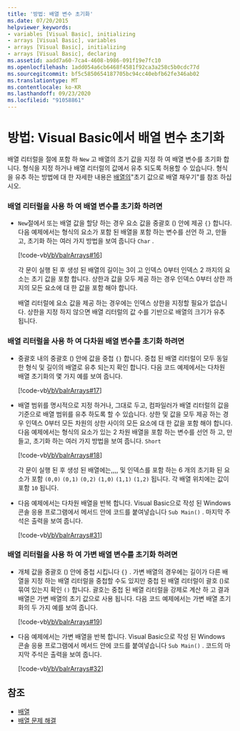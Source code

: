 ```yaml
---
title: '방법: 배열 변수 초기화'
ms.date: 07/20/2015
helpviewer_keywords:
- variables [Visual Basic], initializing
- arrays [Visual Basic], variables
- arrays [Visual Basic], initializing
- arrays [Visual Basic], declaring
ms.assetid: aadd7a60-7ca4-4608-b986-091f19e7fc10
ms.openlocfilehash: 1add054a6cb6468f4581f92ca3a258c5b0cdc77d
ms.sourcegitcommit: bf5c5850654187705bc94cc40ebfb62fe346ab02
ms.translationtype: MT
ms.contentlocale: ko-KR
ms.lasthandoff: 09/23/2020
ms.locfileid: "91058861"
---
```

# <a name="how-to-initialize-an-array-variable-in-visual-basic"></a>방법: Visual Basic에서 배열 변수 초기화

배열 리터럴을 절에 포함 하 `New` 고 배열의 초기 값을 지정 하 여 배열 변수를 초기화 합니다. 형식을 지정 하거나 배열 리터럴의 값에서 유추 되도록 허용할 수 있습니다. 형식을 유추 하는 방법에 대 한 자세한 내용은 [배열의](index.md)"초기 값으로 배열 채우기"를 참조 하십시오.  
  
### <a name="to-initialize-an-array-variable-by-using-an-array-literal"></a>배열 리터럴을 사용 하 여 배열 변수를 초기화 하려면  
  
- `New`절에서 또는 배열 값을 할당 하는 경우 요소 값을 중괄호 () 안에 제공 `{}` 합니다. 다음 예제에서는 형식의 요소가 포함 된 배열을 포함 하는 변수를 선언 하 고, 만들고, 초기화 하는 여러 가지 방법을 보여 줍니다 `Char` .  
  
     [!code-vb[VbVbalrArrays#16](~/samples/snippets/visualbasic/VS_Snippets_VBCSharp/VbVbalrArrays/VB/Class1.vb#16)]  
  
     각 문이 실행 된 후 생성 된 배열의 길이는 3이 고 인덱스 0부터 인덱스 2 까지의 요소는 초기 값을 포함 합니다. 상한과 값을 모두 제공 하는 경우 인덱스 0부터 상한 까지의 모든 요소에 대 한 값을 포함 해야 합니다.  
  
     배열 리터럴에 요소 값을 제공 하는 경우에는 인덱스 상한을 지정할 필요가 없습니다. 상한을 지정 하지 않으면 배열 리터럴의 값 수를 기반으로 배열의 크기가 유추 됩니다.  
  
### <a name="to-initialize-a-multidimensional-array-variable-by-using-array-literals"></a>배열 리터럴을 사용 하 여 다차원 배열 변수를 초기화 하려면  
  
- 중괄호 내의 중괄호 () 안에 값을 중첩 `{}` 합니다. 중첩 된 배열 리터럴이 모두 동일한 형식 및 길이의 배열로 유추 되는지 확인 합니다. 다음 코드 예제에서는 다차원 배열 초기화의 몇 가지 예를 보여 줍니다.  
  
     [!code-vb[VbVbalrArrays#17](~/samples/snippets/visualbasic/VS_Snippets_VBCSharp/VbVbalrArrays/VB/Class1.vb#17)]  
  
- 배열 범위를 명시적으로 지정 하거나, 그대로 두고, 컴파일러가 배열 리터럴의 값을 기준으로 배열 범위를 유추 하도록 할 수 있습니다. 상한 및 값을 모두 제공 하는 경우 인덱스 0부터 모든 차원의 상한 사이의 모든 요소에 대 한 값을 포함 해야 합니다. 다음 예제에서는 형식의 요소가 있는 2 차원 배열을 포함 하는 변수를 선언 하 고, 만들고, 초기화 하는 여러 가지 방법을 보여 줍니다. `Short`  
  
     [!code-vb[VbVbalrArrays#18](~/samples/snippets/visualbasic/VS_Snippets_VBCSharp/VbVbalrArrays/VB/Class1.vb#18)]  
  
     각 문이 실행 된 후 생성 된 배열에는,,,, 및 인덱스를 포함 하는 6 개의 초기화 된 요소가 포함 `(0,0)` `(0,1)` `(0,2)` `(1,0)` `(1,1)` `(1,2)` 됩니다. 각 배열 위치에는 값이 포함 `10` 됩니다.  
  
- 다음 예제에서는 다차원 배열을 반복 합니다. Visual Basic으로 작성 된 Windows 콘솔 응용 프로그램에서 메서드 안에 코드를 붙여넣습니다 `Sub Main()` . 마지막 주석은 출력을 보여 줍니다.  
  
     [!code-vb[VbVbalrArrays#31](~/samples/snippets/visualbasic/VS_Snippets_VBCSharp/VbVbalrArrays/VB/Class1.vb#31)]  
  
### <a name="to-initialize-a-jagged-array-variable-by-using-array-literals"></a>배열 리터럴을 사용 하 여 가변 배열 변수를 초기화 하려면  
  
- 개체 값을 중괄호 () 안에 중첩 시킵니다 `{}` . 가변 배열의 경우에는 길이가 다른 배열을 지정 하는 배열 리터럴을 중첩할 수도 있지만 중첩 된 배열 리터럴이 괄호 ()로 묶여 있는지 확인 `()` 합니다. 괄호는 중첩 된 배열 리터럴을 강제로 계산 하 고 결과 배열은 가변 배열의 초기 값으로 사용 됩니다. 다음 코드 예제에서는 가변 배열 초기화의 두 가지 예를 보여 줍니다.  
  
     [!code-vb[VbVbalrArrays#19](~/samples/snippets/visualbasic/VS_Snippets_VBCSharp/VbVbalrArrays/VB/Class1.vb#19)]  
  
- 다음 예제에서는 가변 배열을 반복 합니다. Visual Basic으로 작성 된 Windows 콘솔 응용 프로그램에서 메서드 안에 코드를 붙여넣습니다 `Sub Main()` .  코드의 마지막 주석은 출력을 보여 줍니다.  
  
     [!code-vb[VbVbalrArrays#32](~/samples/snippets/visualbasic/VS_Snippets_VBCSharp/VbVbalrArrays/VB/Class1.vb#32)]  
  
## <a name="see-also"></a>참조

- [배열](index.md)
- [배열 문제 해결](troubleshooting-arrays.md)

